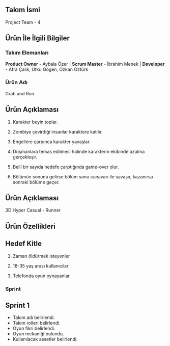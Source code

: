 ## Takım İsmi
Project Team - 4


## Ürün İle İlgili Bilgiler

### Takım Elemanları
**Product Owner** - Aybala Özer | 
**Scrum Master** -  İbrahim Menek |
**Developer** -  Afra Çalık,  Utku Gögen,  Özkan Öztürk 

### Ürün Adı
Grab and Run

## Ürün Açıklaması 

1) Karakter beyin toplar.

2) Zombiye çevirdiği insanlar karaktere katılır.

3) Engellere çarpınca karakter yavaşlar.

4) Düşmanlara temas edilmesi halinde karakterin ekibinde azalma gerçekleşir.

5) Belli bir sayıda hedefe çarptığında game-over olur.

6) Bölümün sonuna gelirse bölüm sonu canavarı ile savaşır, kazanırsa sonraki bölüme geçer.

## Ürün Açıklaması

3D Hyper Casual - Runner

## Ürün Özellikleri

## Hedef Kitle

1) Zaman öldürmek isteyenler

2) 18-35 yaş arası kullanıcılar

3) Telefonda oyun oynayanlar


### Sprint

## Sprint 1

- Takım adı belirlendi.
- Takım rolleri belirlendi.
- Oyun fikri belirlendi.
- Oyun mekaniği bulundu.
- Kullanılacak assetler belirlendi.
